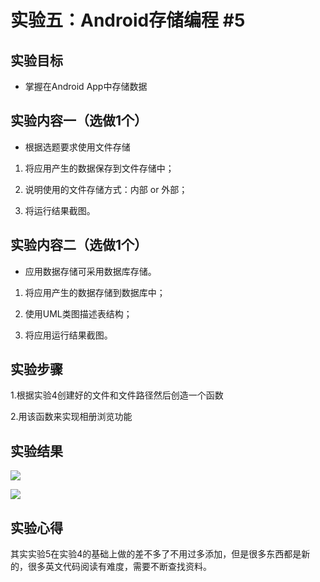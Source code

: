 # 实验五：Android存储编程 #5
## 实验目标
* 掌握在Android App中存储数据
## 实验内容一（选做1个）
* 根据选题要求使用文件存储

1. 将应用产生的数据保存到文件存储中；

2. 说明使用的文件存储方式：内部 or 外部；

3. 将运行结果截图。

## 实验内容二（选做1个）
* 应用数据存储可采用数据库存储。

1. 将应用产生的数据存储到数据库中；

2. 使用UML类图描述表结构；

3. 将应用运行结果截图。

## 实验步骤
1.根据实验4创建好的文件和文件路径然后创造一个函数

2.用该函数来实现相册浏览功能
## 实验结果


![](https://github.com/zjy869827329/android-labs-2018/blob/master/soft1614080902115/%E5%AE%9E%E9%AA%8C5%E7%BB%93%E6%9E%9C%E5%9B%BE1.jpg)

![](https://github.com/zjy869827329/android-labs-2018/blob/master/soft1614080902115/%E5%AE%9E%E9%AA%8C5%E7%BB%93%E6%9E%9C%E5%9B%BE2.jpg)

## 实验心得
其实实验5在实验4的基础上做的差不多了不用过多添加，但是很多东西都是新的，很多英文代码阅读有难度，需要不断查找资料。

